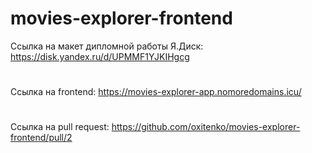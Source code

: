 # movies-explorer-frontend


Ссылка на макет дипломной работы Я.Диск: https://disk.yandex.ru/d/UPMMF1YJKIHgcg 

# 

Ссылка на frontend: https://movies-explorer-app.nomoredomains.icu/

# 

Ссылка на pull request: https://github.com/oxitenko/movies-explorer-frontend/pull/2
